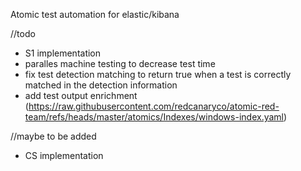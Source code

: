 Atomic test automation for elastic/kibana 


//todo

- S1 implementation 
- paralles machine testing to decrease test time
- fix test detection matching to return true when a test is correctly matched in the detection information
- add test output enrichment (https://raw.githubusercontent.com/redcanaryco/atomic-red-team/refs/heads/master/atomics/Indexes/windows-index.yaml)

//maybe to be added
- CS implementation
